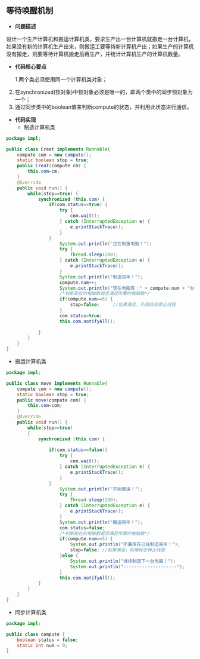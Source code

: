 ## 等待唤醒机制

- **问题描述**

设计一个生产计算机和搬运计算机类，要求生产出一台计算机就搬走一台计算机，如果没有新的计算机生产出来，则搬运工要等待新计算机产出；如果生产的计算机没有搬走，则要等待计算机搬走后再生产，并统计计算机生产的计算机数量。

- **代码核心要点**

   1.两个类必须使用同一个计算机类对象；

2. 在synchronized(锁对象)中锁对象必须是唯一的，即两个类中的同步锁对象为一个；
3. 通过同步类中的boolean值来判断compute的状态，并利用此状态进行通信。

- **代码实现**
  * 制造计算机类

```Java
package impl;

public class Creat implements Runnable{
	compute com = new compute();
	static boolean stop = true;
	public Creat(compute cm) {
		this.com=cm;
	}
	@Override
	public void run() {
		while(stop==true) {
			synchronized (this.com) {
				if(com.status==true) {
					try {
						com.wait();
					} catch (InterruptedException e) {
						e.printStackTrace();
					}
				}
					System.out.println("正在制造电脑！");
					try {
						Thread.sleep(200);
					} catch (InterruptedException e) {
						e.printStackTrace();
					}
				    System.out.println("制造完毕！");
				    compute.num++;
				    System.out.println("现在电脑有：" + compute.num + "台");
                	/*判断现在的电脑数是否满足所需的电脑数*/
				    if(compute.num==5) {	
				    	stop=false;		//如果满足，利用标志停止线程
				    }
				    com.status=true;
				    this.com.notifyAll();
				   
			}
		}	
	}	
}
```

* 搬运计算机类

```java
package impl;

public class move implements Runnable{
	compute com = new compute();
	static boolean stop = true;
	public move(compute com) {
		this.com=com;
	}
	@Override
	public void run() {
		while(stop==true)
		{
			synchronized (this.com) {
				
				if(com.status==false){
					try {
						com.wait();
					} catch (InterruptedException e) {
						e.printStackTrace();
					}
				}	
					System.out.println("开始搬运！");
					try {
						Thread.sleep(200);
					} catch (InterruptedException e) {
						e.printStackTrace();
					}
					System.out.println("搬运完毕！");
					com.status=false;
                	/*判断现在的电脑数是否满足所需的电脑数*/
					if(compute.num==5) {
						System.out.println("所要库存已经制造完毕！");
						stop=false;	//如果满足，利用标志停止线程
					}else {
						System.out.println("继续制造下一台电脑！");
						System.out.println("--------------------");
					}
					this.com.notifyAll();	
			}
		}
	}
}
```

- 同步计算机类

```java
package impl;

public class compute {
	boolean status = false;
	static int num = 0;
}
```


